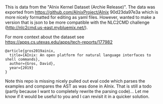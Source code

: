 This is data from the "AInix Kernel Dataset (Archie Release)". The data was exported from https://github.com/AInixProject/AInix 90d23da97e3a which is more nicely formatted for editing as yaml files. However, wanted to make a version that is json to be more compatible with the NLC2CMD challenge (http://nlc2cmd.us-east.mybluemix.net/).

For more context about the dataset see https://apps.cs.utexas.edu/apps/tech-reports/177982
```
@article{gros2019ainix,
  title={AInix: An open platform for natural language interfaces to shell commands},
  author={Gros, David},
  year={2019}
}
```

Note this repo is missing nicely pulled out eval code which parses the examples and compares the AST as was done in AInix. That is still a todo (partly because I want to completely rewrite the parsing code)... Let me know if it would be useful to you and I can revisit it in a quicker solution.
